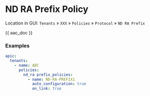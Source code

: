 # ND RA Prefix Policy

Location in GUI:
`Tenants` » `XXX` » `Policies` » `Protocol` » `ND RA Prefix`

{{ aac_doc }}

### Examples

```yaml
apic:
  tenants:
    - name: ABC
      policies:
        nd_ra prefix_policies:
          - name: ND-RA-PREFIX1
            auto_configuration: true
            on_link: true
```
